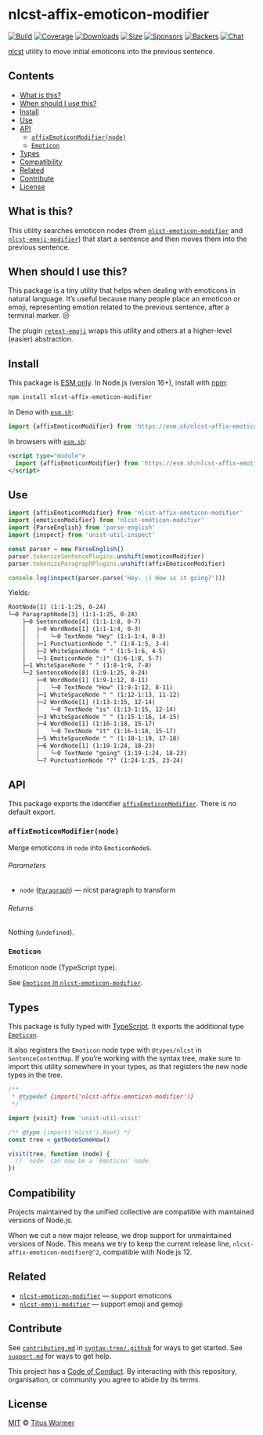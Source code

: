 # nlcst-affix-emoticon-modifier

[![Build][build-badge]][build]
[![Coverage][coverage-badge]][coverage]
[![Downloads][downloads-badge]][downloads]
[![Size][size-badge]][size]
[![Sponsors][sponsors-badge]][collective]
[![Backers][backers-badge]][collective]
[![Chat][chat-badge]][chat]

[nlcst][] utility to move initial emoticons into the previous sentence.

## Contents

*   [What is this?](#what-is-this)
*   [When should I use this?](#when-should-i-use-this)
*   [Install](#install)
*   [Use](#use)
*   [API](#api)
    *   [`affixEmoticonModifier(node)`](#affixemoticonmodifiernode)
    *   [`Emoticon`](#emoticon)
*   [Types](#types)
*   [Compatibility](#compatibility)
*   [Related](#related)
*   [Contribute](#contribute)
*   [License](#license)

## What is this?

This utility searches emoticon nodes (from
[`nlcst-emoticon-modifier`][nlcst-emoticon-modifier] and
[`nlcst-emoji-modifier`][nlcst-emoji-modifier]) that start a sentence and then
moves them into the previous sentence.

## When should I use this?

This package is a tiny utility that helps when dealing with emoticons in natural
language.
It’s useful because many people place an emoticon or emoji, representing emotion
related to the previous sentence, after a terminal marker.
😒

The plugin [`retext-emoji`][retext-emoji] wraps this utility and others at a
higher-level (easier) abstraction.

## Install

This package is [ESM only][esm].
In Node.js (version 16+), install with [npm][]:

```sh
npm install nlcst-affix-emoticon-modifier
```

In Deno with [`esm.sh`][esmsh]:

```js
import {affixEmoticonModifier} from 'https://esm.sh/nlcst-affix-emoticon-modifier@2'
```

In browsers with [`esm.sh`][esmsh]:

```html
<script type="module">
  import {affixEmoticonModifier} from 'https://esm.sh/nlcst-affix-emoticon-modifier@2?bundle'
</script>
```

## Use

```js
import {affixEmoticonModifier} from 'nlcst-affix-emoticon-modifier'
import {emoticonModifier} from 'nlcst-emoticon-modifier'
import {ParseEnglish} from 'parse-english'
import {inspect} from 'unist-util-inspect'

const parser = new ParseEnglish()
parser.tokenizeSentencePlugins.unshift(emoticonModifier)
parser.tokenizeParagraphPlugins.unshift(affixEmoticonModifier)

console.log(inspect(parser.parse('Hey. :) How is it going?')))
```

Yields:

```txt
RootNode[1] (1:1-1:25, 0-24)
└─0 ParagraphNode[3] (1:1-1:25, 0-24)
    ├─0 SentenceNode[4] (1:1-1:8, 0-7)
    │   ├─0 WordNode[1] (1:1-1:4, 0-3)
    │   │   └─0 TextNode "Hey" (1:1-1:4, 0-3)
    │   ├─1 PunctuationNode "." (1:4-1:5, 3-4)
    │   ├─2 WhiteSpaceNode " " (1:5-1:6, 4-5)
    │   └─3 EmoticonNode ":)" (1:6-1:8, 5-7)
    ├─1 WhiteSpaceNode " " (1:8-1:9, 7-8)
    └─2 SentenceNode[8] (1:9-1:25, 8-24)
        ├─0 WordNode[1] (1:9-1:12, 8-11)
        │   └─0 TextNode "How" (1:9-1:12, 8-11)
        ├─1 WhiteSpaceNode " " (1:12-1:13, 11-12)
        ├─2 WordNode[1] (1:13-1:15, 12-14)
        │   └─0 TextNode "is" (1:13-1:15, 12-14)
        ├─3 WhiteSpaceNode " " (1:15-1:16, 14-15)
        ├─4 WordNode[1] (1:16-1:18, 15-17)
        │   └─0 TextNode "it" (1:16-1:18, 15-17)
        ├─5 WhiteSpaceNode " " (1:18-1:19, 17-18)
        ├─6 WordNode[1] (1:19-1:24, 18-23)
        │   └─0 TextNode "going" (1:19-1:24, 18-23)
        └─7 PunctuationNode "?" (1:24-1:25, 23-24)
```

## API

This package exports the identifier
[`affixEmoticonModifier`][affixemoticonmodifier].
There is no default export.

### `affixEmoticonModifier(node)`

Merge emoticons in `node` into `EmoticonNode`s.

###### Parameters

*   `node` ([`Paragraph`][paragraph])
    — nlcst paragraph to transform

###### Returns

Nothing (`undefined`).

### `Emoticon`

Emoticon node (TypeScript type).

See [`Emoticon` in `nlcst-emoticon-modifier`][emoticon-mofifier-emoticon].

## Types

This package is fully typed with [TypeScript][].
It exports the additional type [`Emoticon`][emoticon].

It also registers the `Emoticon` node type with `@types/nlcst` in
`SentenceContentMap`.
If you’re working with the syntax tree, make sure to import this utility
somewhere in your types, as that registers the new node types in the tree.

<!-- To do: remove. -->

```js
/**
 * @typedef {import('nlcst-affix-emoticon-modifier')}
 */

import {visit} from 'unist-util-visit'

/** @type {import('nlcst').Root} */
const tree = getNodeSomeHow()

visit(tree, function (node) {
  // `node` can now be a `Emoticon` node.
})
```

## Compatibility

Projects maintained by the unified collective are compatible with maintained
versions of Node.js.

When we cut a new major release, we drop support for unmaintained versions of
Node.
This means we try to keep the current release line,
`nlcst-affix-emoticon-modifier@^2`, compatible with Node.js 12.

## Related

*   [`nlcst-emoticon-modifier`](https://github.com/syntax-tree/nlcst-emoticon-modifier)
    — support emoticons
*   [`nlcst-emoji-modifier`](https://github.com/syntax-tree/nlcst-emoji-modifier)
    — support emoji and gemoji

## Contribute

See [`contributing.md`][contributing] in [`syntax-tree/.github`][health] for
ways to get started.
See [`support.md`][support] for ways to get help.

This project has a [Code of Conduct][coc].
By interacting with this repository, organisation, or community you agree to
abide by its terms.

## License

[MIT][license] © [Titus Wormer][author]

<!-- Definitions -->

[build-badge]: https://github.com/syntax-tree/nlcst-affix-emoticon-modifier/workflows/main/badge.svg

[build]: https://github.com/syntax-tree/nlcst-affix-emoticon-modifier/actions

[coverage-badge]: https://img.shields.io/codecov/c/github/syntax-tree/nlcst-affix-emoticon-modifier.svg

[coverage]: https://codecov.io/github/syntax-tree/nlcst-affix-emoticon-modifier

[downloads-badge]: https://img.shields.io/npm/dm/nlcst-affix-emoticon-modifier.svg

[downloads]: https://www.npmjs.com/package/nlcst-affix-emoticon-modifier

[size-badge]: https://img.shields.io/badge/dynamic/json?label=minzipped%20size&query=$.size.compressedSize&url=https://deno.bundlejs.com/?q=nlcst-affix-emoticon-modifier

[size]: https://bundlejs.com/?q=nlcst-affix-emoticon-modifier

[sponsors-badge]: https://opencollective.com/unified/sponsors/badge.svg

[backers-badge]: https://opencollective.com/unified/backers/badge.svg

[collective]: https://opencollective.com/unified

[chat-badge]: https://img.shields.io/badge/chat-discussions-success.svg

[chat]: https://github.com/syntax-tree/unist/discussions

[npm]: https://docs.npmjs.com/cli/install

[esm]: https://gist.github.com/sindresorhus/a39789f98801d908bbc7ff3ecc99d99c

[esmsh]: https://esm.sh

[typescript]: https://www.typescriptlang.org

[license]: license

[author]: https://wooorm.com

[health]: https://github.com/syntax-tree/.github

[contributing]: https://github.com/syntax-tree/.github/blob/main/contributing.md

[support]: https://github.com/syntax-tree/.github/blob/main/support.md

[coc]: https://github.com/syntax-tree/.github/blob/main/code-of-conduct.md

[retext-emoji]: https://github.com/retextjs/retext-emoji

[nlcst]: https://github.com/syntax-tree/nlcst

[paragraph]: https://github.com/syntax-tree/nlcst#paragraph

[nlcst-emoticon-modifier]: https://github.com/syntax-tree/nlcst-emoticon-modifier

[nlcst-emoji-modifier]: https://github.com/syntax-tree/nlcst-emoji-modifier

[emoticon-mofifier-emoticon]: https://github.com/syntax-tree/nlcst-emoticon-modifier#emoticon

[affixemoticonmodifier]: #affixemoticonmodifiernode

[emoticon]: #emoticon
